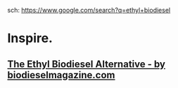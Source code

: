 sch: https://www.google.com/search?q=ethyl+biodiesel

# Inspire.
## [The Ethyl Biodiesel Alternative - by biodieselmagazine.com](https://biodieselmagazine.com/articles/the-ethyl-biodiesel-alternative-500)
